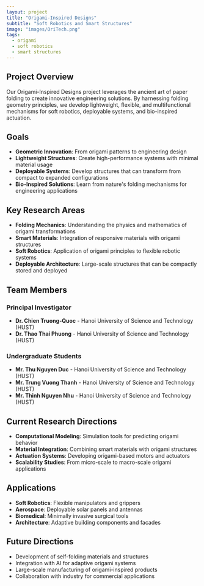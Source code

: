 ```yaml
---
layout: project
title: "Origami-Inspired Designs"
subtitle: "Soft Robotics and Smart Structures"
image: "images/OriTech.png"
tags:
  - origami
  - soft robotics
  - smart structures
---
```


## Project Overview

Our Origami-Inspired Designs project leverages the ancient art of paper folding to create innovative engineering solutions. By harnessing folding geometry principles, we develop lightweight, flexible, and multifunctional mechanisms for soft robotics, deployable systems, and bio-inspired actuation.

## Goals

- **Geometric Innovation**: From origami patterns to engineering design
- **Lightweight Structures**: Create high-performance systems with minimal material usage
- **Deployable Systems**: Develop structures that can transform from compact to expanded configurations
- **Bio-Inspired Solutions**: Learn from nature's folding mechanisms for engineering applications

## Key Research Areas

- **Folding Mechanics**: Understanding the physics and mathematics of origami transformations
- **Smart Materials**: Integration of responsive materials with origami structures
- **Soft Robotics**: Application of origami principles to flexible robotic systems
- **Deployable Architecture**: Large-scale structures that can be compactly stored and deployed

## Team Members

### Principal Investigator
- **Dr. Chien Truong-Quoc** - Hanoi University of Science and Technology (HUST)
- **Dr. Thao Thai Phuong** - Hanoi University of Science and Technology (HUST)

### Undergraduate Students
- **Mr. Thu Nguyen Duc** - Hanoi University of Science and Technology (HUST)
- **Mr. Trung Vuong Thanh** - Hanoi University of Science and Technology (HUST)
- **Mr. Thinh Nguyen Nhu** - Hanoi University of Science and Technology (HUST)

## Current Research Directions

- **Computational Modeling**: Simulation tools for predicting origami behavior
- **Material Integration**: Combining smart materials with origami structures
- **Actuation Systems**: Developing origami-based motors and actuators
- **Scalability Studies**: From micro-scale to macro-scale origami applications

## Applications

- **Soft Robotics**: Flexible manipulators and grippers
- **Aerospace**: Deployable solar panels and antennas
- **Biomedical**: Minimally invasive surgical tools
- **Architecture**: Adaptive building components and facades

## Future Directions

- Development of self-folding materials and structures
- Integration with AI for adaptive origami systems
- Large-scale manufacturing of origami-inspired products
- Collaboration with industry for commercial applications
